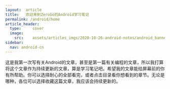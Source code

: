 ```yaml
---
layout:  article
title:   欢迎来到ZeroGo的Android学习笔记
permalink: /android/home
article_header:
  type:     cover
  image:
    src:    assets/articles_imgs/2020-10-26-android-notes/android_banner.webp
sidebar:
  nav: android-cn
---
```


这是我第一次写有关Android的文章，甚至是第一篇有关编程的文章，所以我打算将这个文章作为持续更新的文章，算是学习笔记吧。希望我的文章能给屏幕前的你有所帮助。你可以选择耐心的全部看完，或者点击目录看你想看到的章节。无论是哪种，各位可以选择收藏这篇文章，我应该会持续更新的。  
